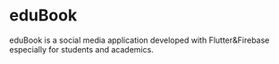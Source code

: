 # eduBook
eduBook is a social media application developed with Flutter&Firebase especially for students and academics.
